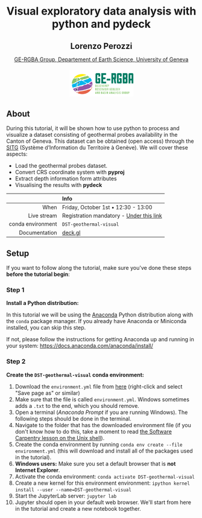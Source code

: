 <h1 style="text-align: center;  font-weigth: bold; margin-top: 20px;">
  Visual exploratory data analysis with python and pydeck
</h1>
<h2 style="text-align: center; margin-bottom: 10px;">
  Lorenzo Perozzi
</h2>
<p style="text-align: center; margin-bottom: 20px;">
   <a href="https://www.unige.ch/ge-rgba/welcome/">GE-RGBA Group, Departement of Earth Science, University of Geneva</a>
</p>
<div align="center" style="margin-bottom: 20px;">
    <img src="src/logo.png" style="height: 70px">
</div>


 
## About

During this tutorial, it will be shown how to use python to process and visualize a dataset consisting of geothermal probes availability in the Canton of Geneva. This dataset can be obtained (open access) through the <a href="https://ge.ch/sitg/fiche/6867 ">SITG</a> (Système d’Information du Territoire à Genève). We will cover these aspects:

- Load the geothermal probes dataset.
- Convert CRS coordinate system with **pyproj**
- Extract depth information form attributes
- Visualising the results with **pydeck**

|         | Info |
|--------:|:-----|
| When | Friday, October 1st • 12:30 - 13:00  |
| Live stream | Registration mandatory - [Under this link](https://formulaire.unige.ch/outils/limesurvey3/index.php/268393?lang=fr) |
| conda environment  | `DST-geothermal-visual` |
| Documentation | [deck.gl](https://deck.gl/) |



## Setup

If you want to follow along the tutorial, make sure you've done these steps **before the tutorial begin**:

### Step 1

**Install a Python distribution:**

In this tutorial we will be using the [Anaconda](https://www.anaconda.com/)
Python distribution along with the `conda` package manager. If you already have
Anaconda or Miniconda installed, you can skip this step.

If not, please follow the instructions for getting Anaconda up and running in
your system: https://docs.anaconda.com/anaconda/install/

### Step 2

**Create the `DST-geothermal-visual` conda environment:**

1. Download the `environment.yml` file from
   [here](https://raw.githubusercontent.com/fatiando/transform21/master/environment.yml)
   (right-click and select "Save page as" or similar)
1. Make sure that the file is called `environment.yml`. Windows sometimes adds a
   `.txt` to the end, which you should remove.
1. Open a terminal (*Anaconda Prompt* if you are running Windows). The
   following steps should be done in the terminal.
1. Navigate to the folder that has the downloaded environment file
   (if you don't know how to do this, take a moment to read [the Software
   Carpentry lesson on the Unix shell](http://swcarpentry.github.io/shell-novice/)).
1. Create the conda environment by running `conda env create --file environment.yml`
   (this will download and install all of the packages used in the tutorial).
1. **Windows users:** Make sure you set a default browser that is **not Internet Explorer**.
1. Activate the conda environment: `conda activate DST-geothermal-visual`
1. Create a new kernel for this environment environment: `ipython kernel install --user --name=DST-geothermal-visual`
1. Start the JupyterLab server: `jupyter lab`
1. Jupyter should open in your default web browser. We'll start from here in the
   tutorial and create a new notebook together.
   
   
<div style="text-align: left; margin-bottom: 100px;">

 </div>